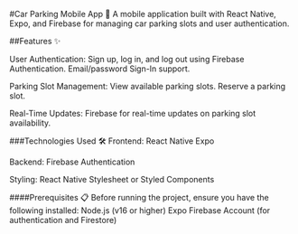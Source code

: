 #Car Parking Mobile App 🚗
 A mobile application built with React Native, Expo, and Firebase for managing car parking slots and user authentication.
 
##Features ✨

User Authentication:
Sign up, log in, and log out using Firebase Authentication.
Email/password Sign-In support.

Parking Slot Management:
View available parking slots.
Reserve a parking slot.

Real-Time Updates:
Firebase for real-time updates on parking slot availability.

###Technologies Used 🛠️
Frontend:
React Native
Expo

Backend:
Firebase Authentication

Styling:
React Native Stylesheet or Styled Components

####Prerequisites 📋
Before running the project, ensure you have the following installed:
Node.js (v16 or higher)
Expo 
Firebase Account (for authentication and Firestore)

